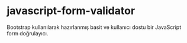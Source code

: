 # javascript-form-validator
Bootstrap kullanılarak hazırlanmış basit ve kullanıcı dostu bir JavaScript form doğrulayıcı. 
